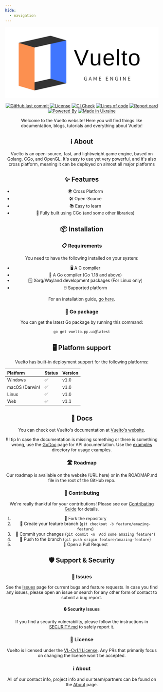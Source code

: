 ```yaml
---
hide:
  - navigation
---
```


<style>
  .md-typeset h1,
  .md-content__button {
    display: none;
  }
</style>

<div align="center">
  <img width="1400" alt="banner" src="https://github.com/vuelto-org/vuelto/raw/latest/logo/banner-nobg.png">

[![GitHub last commit](https://img.shields.io/github/last-commit/vuelto-org/vuelto?style=for-the-badge)](https://github.com/vuelto-org/vuelto)
[![License](https://img.shields.io/badge/license-VL--Cv1.1-blue?style=for-the-badge)](https://github.com/vuelto-org/license)
[![CI Check](https://img.shields.io/github/actions/workflow/status/vuelto-org/vuelto/ci_check.yml?style=for-the-badge)](https://github.com/vuelto-org/vuelto/actions/workflows/ci_check.yml)
[![Lines of code](https://www.aschey.tech/tokei/github/vuelto-org/vuelto?style=for-the-badge)](https://github.com/vuelto-org/vuelto)
[![Report card](https://goreportcard.com/badge/github.com/vuelto-org/vuelto?style=for-the-badge)](https://goreportcard.com/report/github.com/vuelto-org/vuelto)
[![Powered By](https://img.shields.io/badge/powered_by-GL_3.3-blue?style=for-the-badge)](https://www.opengl.org/Documentation/Specs.html)
[![Made in Ukraine](https://img.shields.io/badge/made_in-ukraine-ffd700.svg?labelColor=0057b7&style=for-the-badge)](https://beua.today)

</p>

Welcome to the Vuelto website! Here you will find things like documentation, blogs, tutorials and everything about Vuelto!

## ℹ️  About

Vuelto is an open-source, fast, and lightweight game engine, based on Golang, CGo, and OpenGL. It's easy to use yet very powerful, and it's also cross platform, meaning it can be deployed on almost all major platforms

## ✨ Features

- 🌍 Cross Platform
- 🛠️ Open-Source
- 📚 Easy to learn
- 🚀 Fully built using CGo (and some other libraries)

## 📦 Installation

### 📋 Requirements

You need to have the following installed on your system:

- 🖥️ A C compiler
- 🔧 A Go compiler (Go 1.18 and above)
- 🪟 Xorg/Wayland development packages (For Linux only)
- 🖱️ Supported platform

For an installation guide, [go here](https://vuelto.pp.ua/install/).

### 🐹 Go package

You can get the latest Go package by running this command:

```sh
go get vuelto.pp.ua@latest
```

## 🖥️ Platform support

Vuelto has built-in deployment support for the following platforms:

| Platform | Status | Version |
| :---- | :---- | :---- |
| Windows | ✅ | v1.0 |
| macOS (Darwin) | ✅ | v1.0 |
| Linux | ✅ | v1.0 |
| Web | ✅ | v1.1 |

## 📖 Docs

You can check out Vuelto's documentation at [Vuelto's website](https://vuelto.pp.ua/docs/).

!!! tip
    In case the documentation is missing something or there is something wrong, use the [GoDoc](https://pkg.go.dev/vuelto.pp.ua) page for API documentation. Use the [examples](https://github.com/vuelto-org/vuelto/tree/latest/examples) directory for usage examples.

### 🛣️ Roadmap

Our roadmap is available on the website (URL here) or in the ROADMAP.md file in the root of the GitHub repo.

### 🤝 Contributing

We're really thankful for your contributions! Please see our [Contributing Guide](https://github.com/vuelto-org/vuelto/blob/latest/CONTRIBUTING.md) for details.

1. 🍴 Fork the repository
2. 🌟 Create your feature branch (`git checkout -b feature/amazing-feature`)
3. 📝 Commit your changes (`git commit -m 'Add some amazing feature'`)
4. 🚀 Push to the branch (`git push origin feature/amazing-feature`)
5. 🔄 Open a Pull Request

## 🛡️ Support & Security

### 🐛 Issues

See the [Issues](https://github.com/vuelto-org/vuelto/issues) page for current bugs and feature requests. In case you find any issues, please open an issue or search for any other form of contact to submit a bug report.

#### 🔒 Security Issues

If you find a security vulnerability, please follow the instructions in [SECURITY.md](https://github.com/vuelto-org/vuelto/blob/latest/SECURITY.md) to safely report it.

### 🔐 License

Vuelto is licensed under the [VL-Cv1.1 License](https://vuelto.pp.ua/about/license). Any PRs that primarily focus on changing the license won't be accepted.

### ℹ️ About

All of our contact info, project info and our team/partners can be found on the [About](https://vuelto.pp.ua/about/) page.
